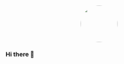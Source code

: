
<div align="center">
  <img src="https://media3.giphy.com/media/v1.Y2lkPTc5MGI3NjExOHJxbTVoNmgyOHFyZ2kzOTI3Yjc1c3Z0MHh4ODg4bTRhbzU5c3JwdyZlcD12MV9pbnRlcm5hbF9naWZfYnlfaWQmY3Q9Zw/QDjpIL6oNCVZ4qzGs7/giphy.gif" width="100" style="border-radius: 50%">
</div>

### Hi there 👋

<!--
**PedroVictorAndreoli/PedroVictorAndreoli** is a ✨ _special_ ✨ repository because its `README.md` (this file) appears on your GitHub profile.

Here are some ideas to get you started:

- 🔭 I’m currently working on ...
- 🌱 I’m currently learning ...
- 👯 I’m looking to collaborate on ...
- 🤔 I’m looking for help with ...
- 💬 Ask me about ...
- 📫 How to reach me: ...
- 😄 Pronouns: ...
- ⚡ Fun fact: ...
-->
